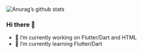 ![Anurag’s github stats](https://github-readme-stats.vercel.app/api?username=thaysg&show_icons=true&count_private=true&theme=radical)


### Hi there 👋

- 🔭 I’m currently working on Flutter/Dart and HTML
- 🌱 I’m currently learning Flutter/Dart

<!--
**thaysg/thaysg** is a ✨ _special_ ✨ repository because its `README.md` (this file) appears on your GitHub profile.

Here are some ideas to get you started:


- 👯 I’m looking to collaborate on ...
- 🤔 I’m looking for help with ...
- 💬 Ask me about ...
- 📫 How to reach me: ...
- 😄 Pronouns: ...
- ⚡ Fun fact: ...
-->
